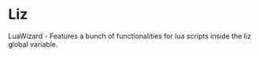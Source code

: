 Liz
===

LuaWizard - Features a bunch of functionalities for lua scripts inside the liz global variable.